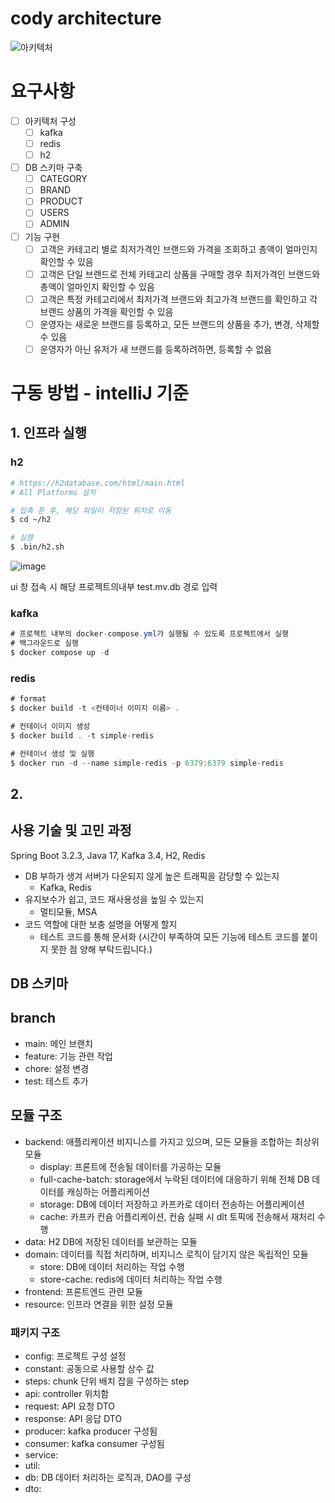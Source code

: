 # cody architecture

![아키텍처](https://github.com/uneap/cody/assets/25525648/5670b4ba-6dea-46e4-b371-e0a59bc77a6c)

# 요구사항
- [ ] 아키텍처 구성
    - [ ] kafka
    - [ ] redis
    - [ ] h2
     
- [ ] DB 스키마 구축
    - [ ] CATEGORY
    - [ ] BRAND
    - [ ] PRODUCT
    - [ ] USERS
    - [ ] ADMIN
- [ ] 기능 구현 
    - [ ] 고객은 카테고리 별로 최저가격인 브랜드와 가격을 조회하고 총액이 얼마인지 확인할 수 있음
    - [ ] 고객은 단일 브랜드로 전체 카테고리 상품을 구매할 경우 최저가격인 브랜드와 총액이 얼마인지 확인할 수 있음
    - [ ] 고객은 특정 카테고리에서 최저가격 브랜드와 최고가격 브랜드를 확인하고 각 브랜드 상품의 가격을 확인할 수 있음
    - [ ] 운영자는 새로운 브랜드를 등록하고, 모든 브랜드의 상품을 추가, 변경, 삭제할 수 있음
    - [ ] 운영자가 아닌 유저가 새 브랜드를 등록하려하면, 등록할 수 없음
# 구동 방법 - intelliJ 기준

## 1. 인프라 실행

### h2

```bash
# https://h2database.com/html/main.html
# All Platforms 설치

# 압축 푼 후, 해당 파일이 저장된 위치로 이동
$ cd ~/h2

# 실행
$ .bin/h2.sh
```
![image](https://github.com/uneap/cody/assets/25525648/c96a8e50-ed31-4d92-ae51-2e2ceb59662c)

ui 창 접속 시 해당 프로젝트의내부 test.mv.db 경로 입력

### kafka

```java
# 프로젝트 내부의 docker-compose.yml가 실행될 수 있도록 프로젝트에서 실행
# 백그라운드로 실행
$ docker compose up -d
```

### redis

```java
# format
$ docker build -t <컨테이너 이미지 이름> .

# 컨테이너 이미지 생성
$ docker build . -t simple-redis

# 컨테이너 생성 및 실행
$ docker run -d --name simple-redis -p 6379:6379 simple-redis
```
## 2. 
## 사용 기술 및 고민 과정

Spring Boot 3.2.3, Java 17, Kafka 3.4, H2, Redis

- DB 부하가 생겨 서버가 다운되지 않게 높은 트래픽을 감당할 수 있는지
    - Kafka, Redis
- 유지보수가 쉽고, 코드 재사용성을 높일 수 있는지
    - 멀티모듈, MSA
- 코드 역할에 대한 보충 설명을 어떻게 할지
    - 테스트 코드를 통해 문서화 (시간이 부족하여 모든 기능에 테스트 코드를 붙이지 못한 점 양해 부탁드립니다.)
## DB 스키마


## branch

- main: 메인 브랜치
- feature: 기능 관련 작업
- chore: 설정 변경
- test: 테스트 추가

## 모듈 구조
- backend: 애플리케이션 비지니스를 가지고 있으며, 모든 모듈을 조합하는 최상위 모듈
    - display: 프론트에 전송될 데이터를 가공하는 모듈
    - full-cache-batch: storage에서 누락된 데이터에 대응하기 위해 전체 DB 데이터를 캐싱하는 어플리케이션
    - storage: DB에 데이터 저장하고 카프카로 데이터 전송하는 어플리케이션
    - cache: 카프카 컨슘 어플리케이션, 컨슘 실패 시 dlt 토픽에 전송해서 재처리 수행
- data: H2 DB에 저장된 데이터를 보관하는 모듈
- domain: 데이터를 직접 처리하며, 비지니스 로직이 담기지 않은 독립적인 모듈
    - store: DB에 데이터 처리하는 작업 수행
    - store-cache: redis에 데이터 처리하는 작업 수행
- frontend: 프론트엔드 관련 모듈
- resource: 인프라 연결을 위한 설정 모듈

### 패키지 구조
- config: 프로젝트 구성 설정
- constant: 공동으로 사용할 상수 값
- steps: chunk 단위 배치 잡을 구성하는 step
- api: controller 위치함
- request: API 요청 DTO
- response: API 응답 DTO
- producer: kafka producer 구성됨
- consumer: kafka consumer 구성됨
- service: 
- util:
- db: DB 데이터 처리하는 로직과, DAO를 구성
- dto:
